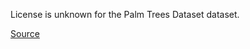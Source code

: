 License is unknown for the Palm Trees Dataset dataset.

[Source](https://www.kaggle.com/datasets/riotulab/aerial-images-of-palm-trees)